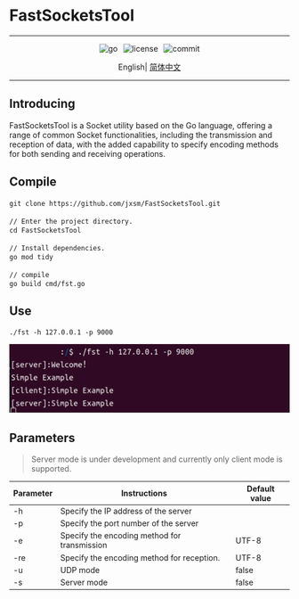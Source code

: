 # FastSocketsTool

---

<div class="revealIcon">
    <img src="https://img.shields.io/github/go-mod/go-version/jxsm/FastSocketsTool" alt="go" />
    <img src="https://img.shields.io/github/license/jxsm/FastSocketsTool" alt="license">
    <img src="https://img.shields.io/github/last-commit/jxsm/FastSocketsTool" alt="commit">
<style>
    .revealIcon{
        display: flex;
        justify-content: center;
        margin-bottom: 10px;
    }
    .revealIcon img:not(:first-child) {
        margin-left: 10px;
    }

</style>
</div>

<p style="text-align: center">
  English|
<a href="doc/markdown/chinese.md">简体中文</a>
</p>

---
## Introducing
FastSocketsTool is a Socket utility based on the Go language, offering a range of 
common Socket functionalities, including the transmission and reception of 
data, with the added capability to specify encoding methods for both sending and receiving operations.


## Compile

```shell
git clone https://github.com/jxsm/FastSocketsTool.git

// Enter the project directory.
cd FastSocketsTool

// Install dependencies.
go mod tidy

// compile
go build cmd/fst.go
```

## Use
```shell
./fst -h 127.0.0.1 -p 9000
```
<img src="doc/img/SimpleExample.png" alt="SimpleExample">

## Parameters
>Server mode is under development and currently only client mode is supported.

| Parameter | Instructions                                 | Default value |
|-----------|----------------------------------------------|---------------|
| -h        | Specify the IP address of the server         |               |
| -p        | Specify the port number of the server        |               |
| -e        | Specify the encoding method for transmission | UTF-8         |
| -re       | Specify the encoding method for reception.   | UTF-8         |
| -u        | UDP mode                                     | false         |
| -s        | Server mode                                  | false         |